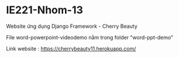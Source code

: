 # IE221-Nhom-13
Website ứng dụng Django Framework - Cherry Beauty

File word-powerpoint-videodemo nằm trong folder "word-ppt-demo"

Link website : https://cherrybeauty11.herokuapp.com/ 
